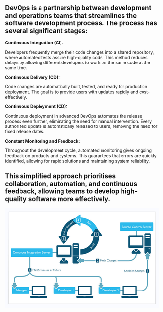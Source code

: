 
## DevOps is a partnership between development and operations teams that streamlines the software development process. The process has several significant stages:




**Continuous Integration (CI):**

Developers frequently merge their code changes into a shared repository, where automated tests assure high-quality code. This method reduces delays by allowing different developers to work on the same code at the same time.


**Continuous Delivery (CD):**

Code changes are automatically built, tested, and ready for production deployment.
The goal is to provide users with updates rapidly and cost-effectively.


**Continuous Deployment (CD):**

Continuous deployment in advanced DevOps automates the release process even further, eliminating the need for manual intervention. Every authorized update is automatically released to users, removing the need for fixed release dates.


**Constant Monitoring and Feedback:**

Throughout the development cycle, automated monitoring gives ongoing feedback on products and systems. This guarantees that errors are quickly identified, allowing for rapid solutions and maintaining system reliability.




## This simplified approach prioritises collaboration, automation, and continuous feedback, allowing teams to develop high-quality software more effectively.


![DevOpsWorkflow](DevOpsWorkflow.png)